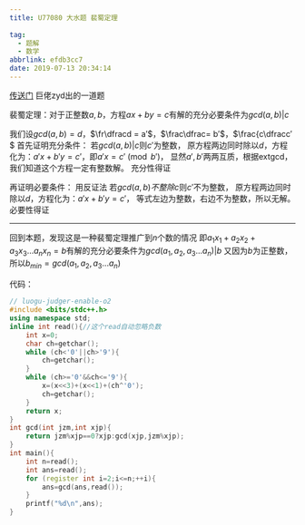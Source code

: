 ```yaml
---
title: U77080 大水题 裴蜀定理 
  
tag:
  - 题解
  - 数学
abbrlink: efdb3cc7
date: 2019-07-13 20:34:14
---
```

[传送门](https://www.luogu.org/problemnew/show/U77080)
巨佬zyd出的一道题

裴蜀定理：对于正整数$a,b$，方程$ax+by=c$有解的充分必要条件为$gcd(a,b)|c$

我们设$gcd(a,b)=d$，$\fr\dfracd = a′$，$\frac\dfrac= b′$，$\frac{c\dfracc′$
首先证明充分条件：
若$gcd(a,b)|c$则$c′$为整数，
原方程两边同时除以$d$，方程化为：$a′x+b′y=c′$，即$a′x=c′ \pmod {b′}$，
显然$a′,b′$两两互质，根据extgcd，我们知道这个方程一定有整数解。
充分性得证

再证明必要条件：
用反证法
若$gcd(a,b)不整除c$则$c'$不为整数，
原方程两边同时除以$d$，方程化为：$a′x+b′y=c′$，
等式左边为整数，右边不为整数，所以无解。
必要性得证

------------------

回到本题，发现这是一种裴蜀定理推广到$n$个数的情况
即$a_1x_1+a_2x_2+a_3x_3...a_nx_n=b$有解的充分必要条件为$gcd(a_1,a_2,a_3...a_n)|b$
又因为$b$为正整数，所以$b_{min}=gcd(a_1,a_2,a_3...a_n)$

代码：
```cpp
// luogu-judger-enable-o2
#include <bits/stdc++.h>
using namespace std;
inline int read(){//这个read自动忽略负数
    int x=0;
    char ch=getchar();
    while (ch<'0'||ch>'9'){
        ch=getchar();
    }
    while (ch>='0'&&ch<='9'){
        x=(x<<3)+(x<<1)+(ch^'0');
        ch=getchar();
    }
    return x;
}
int gcd(int jzm,int xjp){
    return jzm%xjp==0?xjp:gcd(xjp,jzm%xjp);
}
int main(){
    int n=read();
    int ans=read();
    for (register int i=2;i<=n;++i){
        ans=gcd(ans,read());
    }
    printf("%d\n",ans);
}
```